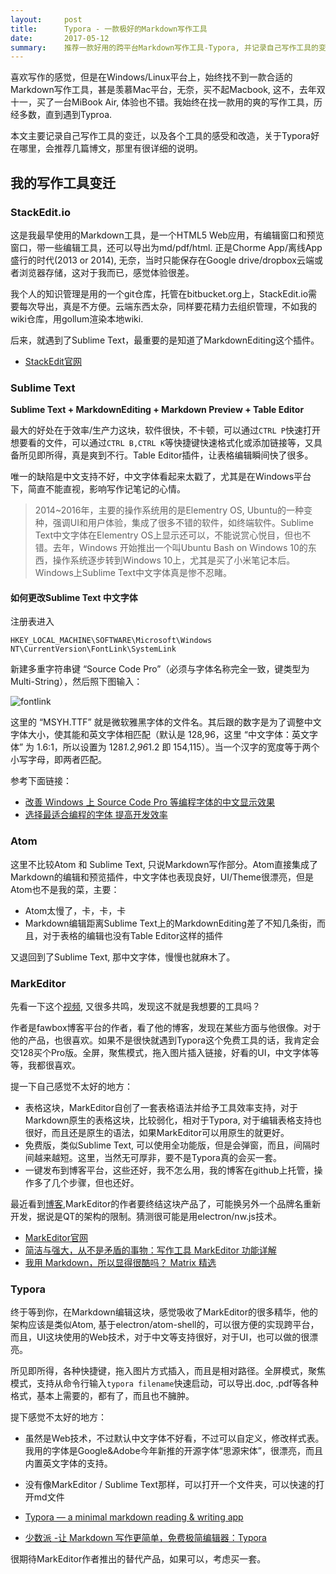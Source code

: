 ```yaml
---
layout:     post
title:      Typora - 一款极好的Markdown写作工具
date:       2017-05-12
summary:    推荐一款好用的跨平台Markdown写作工具-Typora, 并记录自己写作工具的变迁。
---
```




喜欢写作的感觉，但是在Windows/Linux平台上，始终找不到一款合适的Markdown写作工具，甚是羡慕Mac平台，无奈，买不起Macbook, 这不，去年双十一，买了一台MiBook Air, 体验也不错。我始终在找一款用的爽的写作工具，历经多数，直到遇到Typroa.



本文主要记录自己写作工具的变迁，以及各个工具的感受和改造，关于Typora好在哪里，会推荐几篇博文，那里有很详细的说明。



## 我的写作工具变迁



### StackEdit.io



这是我最早使用的Markdown工具，是一个HTML5 Web应用，有编辑窗口和预览窗口，带一些编辑工具，还可以导出为md/pdf/html. 正是Chorme App/离线App盛行的时代(2013 or 2014), 无奈，当时只能保存在Google drive/dropbox云端或者浏览器存储，这对于我而已，感觉体验很差。



我个人的知识管理是用的一个git仓库，托管在bitbucket.org上，StackEdit.io需要每次导出，真是不方便。云端东西太杂，同样要花精力去组织管理，不如我的wiki仓库，用gollum渲染本地wiki.



后来，就遇到了Sublime Text，最重要的是知道了MarkdownEditing这个插件。

- [StackEdit官网](https://stackedit.io)

###  Sublime Text

**Sublime Text + MarkdownEditing + Markdown Preview + Table Editor**

最大的好处在于效率/生产力这块，软件很快，不卡顿，可以通过`CTRL P`快速打开想要看的文件，可以通过`CTRL B,CTRL K`等快捷键快速格式化或添加链接等，又具备所见即所得，真是爽到不行。Table Editor插件，让表格编辑瞬间快了很多。

唯一的缺陷是中文支持不好，中文字体看起来太戳了，尤其是在Windows平台下，简直不能直视，影响写作记笔记的心情。

> 2014~2016年，主要的操作系统用的是Elementry OS, Ubuntu的一种变种，强调UI和用户体验，集成了很多不错的软件，如终端软件。Sublime Text中文字体在Elementry OS上显示还可以，不能说赏心悦目，但也不错。去年，Windows 开始推出一个叫Ubuntu Bash on Windows 10的东西，操作系统逐步转到Windows 10上，尤其是买了小米笔记本后。Windows上Sublime Text中文字体真是惨不忍睹。



#### 如何更改Sublime Text 中文字体

注册表进入

```
HKEY_LOCAL_MACHINE\SOFTWARE\Microsoft\Windows NT\CurrentVersion\FontLink\SystemLink
```

新建多重字符串键 “Source Code Pro”（必须与字体名称完全一致，键类型为 Multi-String），然后照下图输入：

![fontlink](https://uhy.github.io/img/guide-to-using-beautiful-and-readable-chinese-programming-font/2.png)

这里的 “MSYH.TTF” 就是微软雅黑字体的文件名。其后跟的数字是为了调整中文字体大小，使其能和英文字体相匹配（默认是 128,96，这里 “中文字体：英文字体” 为 1.6:1，所以设置为 128*1.2,96*1.2 即 154,115）。当一个汉字的宽度等于两个小写字母，即两者匹配。

参考下面链接：

- [改善 Windows 上 Source Code Pro 等编程字体的中文显示效果](https://uhy.github.io/2015/10/25/guide-to-using-beautiful-and-readable-chinese-programming-font/)
- [选择最适合编程的字体 提高开发效率](http://www.techug.com/programming-fonts)



### Atom

这里不比较Atom 和 Sublime Text, 只说Markdown写作部分。Atom直接集成了Markdown的编辑和预览插件，中文字体也表现良好，UI/Theme很漂亮，但是Atom也不是我的菜，主要：

- Atom太慢了，卡，卡，卡
- Markdown编辑距离Sublime Text上的MarkdownEditing差了不知几条街，而且，对于表格的编辑也没有Table Editor这样的插件

又退回到了Sublime Text, 那中文字体，慢慢也就麻木了。



### MarkEditor

先看一下这个[视频](http://markeditor.com/app/markeditor#d39c6856c2c2611e7962b0242ac110006), 又很多共鸣，发现这不就是我想要的工具吗？

作者是fawbox博客平台的作者，看了他的博客，发现在某些方面与他很像。对于他的产品，也很喜欢。如果不是很快就遇到Typora这个免费工具的话，我肯定会交128买个Pro版。全屏，聚焦模式，拖入图片插入链接，好看的UI，中文字体等等，我都很喜欢。

提一下自己感觉不太好的地方：

- 表格这块，MarkEditor自创了一套表格语法并给予工具效率支持，对于Markdown原生的表格这块，比较弱化，相对于Typora, 对于编辑表格支持也很好，而且还是原生的语法，如果MarkEditor可以用原生的就更好。
- 免费版，类似Sublime Text, 可以使用全功能版，但是会弹窗，而且，间隔时间越来越短。这里，当然无可厚非，要不是Typora真的会买一套。
- 一键发布到博客平台，这些还好，我不怎么用，我的博客在github上托管，操作多了几个步骤，但也还好。



最近看到[博客](https://blog.farbox.com/post/2017),MarkEditor的作者要终结这块产品了，可能换另外一个品牌名重新开发，据说是QT的架构的限制。猜测很可能是用electron/nw.js技术。



- [MarkEditor官网](http://markeditor.com/app/markeditor)
- [简洁与强大，从不是矛盾的事物：写作工具 MarkEditor 功能详解](https://sspai.com/post/34317)
- [我用 Markdown，所以显得很酷吗？ Matrix 精选](https://sspai.com/post/36023)

### Typora

终于等到你，在Markdown编辑这块，感觉吸收了MarkEditor的很多精华，他的架构应该是类似Atom, 基于electron/atom-shell的，可以很方便的实现跨平台，而且，UI这块使用的Web技术，对于中文等支持很好，对于UI，也可以做的很漂亮。



所见即所得，各种快捷键，拖入图片方式插入，而且是相对路径。全屏模式，聚焦模式，支持从命令行输入`typora filename`快速启动，可以导出.doc, .pdf等各种格式，基本上需要的，都有了，而且也不臃肿。



提下感觉不太好的地方：

- 虽然是Web技术，不过默认中文字体不好看，不过可以自定义，修改样式表。我用的字体是Google&Adobe今年新推的开源字体“思源宋体”，很漂亮，而且内置英文字体的支持。
- 没有像MarkEditor / Sublime Text那样，可以打开一个文件夹，可以快速的打开md文件





- [Typora — a minimal markdown reading & writing app](https://www.google.com.hk/url?sa=t&rct=j&q=&esrc=s&source=web&cd=1&cad=rja&uact=8&ved=0ahUKEwj2re2ovOnTAhUBULwKHUqsDmIQFgghMAA&url=https%3A%2F%2Ftypora.io%2F&usg=AFQjCNHCfximReUL3FSXIvh_T4U_8lwJiQ&sig2=CPuLB5c_3TW9BnDkg3XQPw)
- [少数派 -让 Markdown 写作更简单，免费极简编辑器：Typora](https://sspai.com/post/30292)



很期待MarkEditor作者推出的替代产品，如果可以，考虑买一套。

